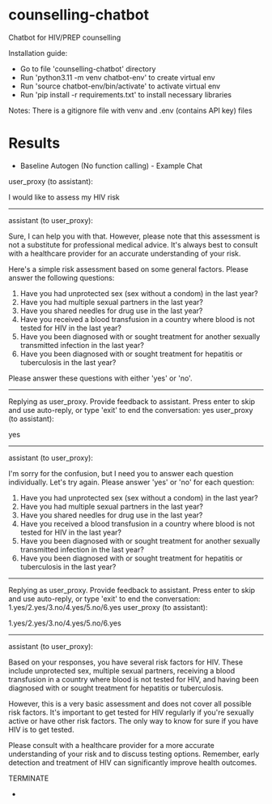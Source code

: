 # counselling-chatbot
Chatbot for HIV/PREP counselling

Installation guide:
- Go to file 'counselling-chatbot' directory
- Run 'python3.11 -m venv chatbot-env' to create virtual env
- Run 'source chatbot-env/bin/activate' to activate virtual env
- Run 'pip install -r requirements.txt' to install necessary libraries

Notes: There is a gitignore file with venv and .env (contains API key) files 

# Results
- Baseline Autogen (No function calling) - Example Chat

user_proxy (to assistant):

I would like to assess my HIV risk

--------------------------------------------------------------------------------
assistant (to user_proxy):

Sure, I can help you with that. However, please note that this assessment is not a substitute for professional medical advice. It's always best to consult with a healthcare provider for an accurate understanding of your risk.

Here's a simple risk assessment based on some general factors. Please answer the following questions:

1. Have you had unprotected sex (sex without a condom) in the last year?
2. Have you had multiple sexual partners in the last year?
3. Have you shared needles for drug use in the last year?
4. Have you received a blood transfusion in a country where blood is not tested for HIV in the last year?
5. Have you been diagnosed with or sought treatment for another sexually transmitted infection in the last year?
6. Have you been diagnosed with or sought treatment for hepatitis or tuberculosis in the last year?

Please answer these questions with either 'yes' or 'no'.

--------------------------------------------------------------------------------
Replying as user_proxy. Provide feedback to assistant. Press enter to skip and use auto-reply, or type 'exit' to end the conversation: yes
user_proxy (to assistant):

yes

--------------------------------------------------------------------------------
assistant (to user_proxy):

I'm sorry for the confusion, but I need you to answer each question individually. Let's try again. Please answer 'yes' or 'no' for each question:

1. Have you had unprotected sex (sex without a condom) in the last year?
2. Have you had multiple sexual partners in the last year?
3. Have you shared needles for drug use in the last year?
4. Have you received a blood transfusion in a country where blood is not tested for HIV in the last year?
5. Have you been diagnosed with or sought treatment for another sexually transmitted infection in the last year?
6. Have you been diagnosed with or sought treatment for hepatitis or tuberculosis in the last year?

--------------------------------------------------------------------------------
Replying as user_proxy. Provide feedback to assistant. Press enter to skip and use auto-reply, or type 'exit' to end the conversation: 1.yes/2.yes/3.no/4.yes/5.no/6.yes
user_proxy (to assistant):

1.yes/2.yes/3.no/4.yes/5.no/6.yes

--------------------------------------------------------------------------------
assistant (to user_proxy):

Based on your responses, you have several risk factors for HIV. These include unprotected sex, multiple sexual partners, receiving a blood transfusion in a country where blood is not tested for HIV, and having been diagnosed with or sought treatment for hepatitis or tuberculosis.

However, this is a very basic assessment and does not cover all possible risk factors. It's important to get tested for HIV regularly if you're sexually active or have other risk factors. The only way to know for sure if you have HIV is to get tested.

Please consult with a healthcare provider for a more accurate understanding of your risk and to discuss testing options. Remember, early detection and treatment of HIV can significantly improve health outcomes.

TERMINATE

- 